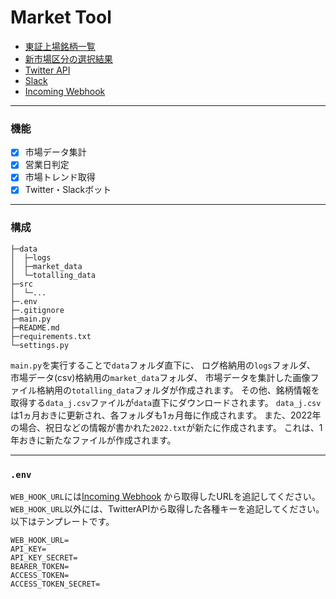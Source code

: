 # Market Tool

 - [東証上場銘柄一覧](https://www.jpx.co.jp/markets/statistics-equities/misc/01.html)
 - [新市場区分の選択結果](https://www.jpx.co.jp/equities/market-restructure/results/index.html)
 - [Twitter API](https://developer.twitter.com/ja)
 - [Slack](https://slack.com/intl/ja-jp/)
 - [Incoming Webhook](https://slack.com/apps/A0F7XDUAZ--incoming-webhook-?tab=more_info)

***

### 機能

 - [x] 市場データ集計
 - [x] 営業日判定
 - [x] 市場トレンド取得
 - [x] Twitter・Slackボット

---

### 構成

```
├─data
│  ├─logs
│  ├─market_data
│  └─totalling_data
├─src
│  └─...
├─.env
├─.gitignore
├─main.py
├─README.md
├─requirements.txt
└─settings.py
```

`main.py`を実行することで`data`フォルダ直下に、
ログ格納用の`logs`フォルダ、
市場データ(csv)格納用の`market_data`フォルダ、
市場データを集計した画像ファイル格納用の`totalling_data`フォルダが作成されます。
その他、銘柄情報を取得する`data_j.csv`ファイルが`data`直下にダウンロードされます。
`data_j.csv`は1ヵ月おきに更新され、各フォルダも1ヵ月毎に作成されます。
また、2022年の場合、祝日などの情報が書かれた`2022.txt`が新たに作成されます。
これは、1年おきに新たなファイルが作成されます。

***

### `.env`

`WEB_HOOK_URL`には[Incoming Webhook](https://slack.com/apps/A0F7XDUAZ--incoming-webhook-?tab=more_info)
から取得したURLを追記してください。
`WEB_HOOK_URL`以外には、TwitterAPIから取得した各種キーを追記してください。以下はテンプレートです。

```
WEB_HOOK_URL=
API_KEY=
API_KEY_SECRET=
BEARER_TOKEN=
ACCESS_TOKEN=
ACCESS_TOKEN_SECRET=
```
